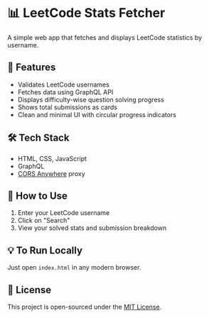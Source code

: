 # 📊 LeetCode Stats Fetcher

A simple web app that fetches and displays LeetCode statistics by username.

## 🚀 Features

- Validates LeetCode usernames
- Fetches data using GraphQL API
- Displays difficulty-wise question solving progress
- Shows total submissions as cards
- Clean and minimal UI with circular progress indicators

## 🛠️ Tech Stack

- HTML, CSS, JavaScript
- GraphQL
- [CORS Anywhere](https://cors-anywhere.herokuapp.com/) proxy

## 🧠 How to Use

1. Enter your LeetCode username
2. Click on "Search"
3. View your solved stats and submission breakdown

## 💡 To Run Locally

Just open `index.html` in any modern browser.

## 📄 License

This project is open-sourced under the [MIT License](LICENSE).
